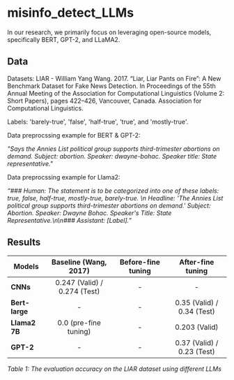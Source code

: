# misinfo_detect_LLMs
In our research, we primarily focus on leveraging open-source models, specifically BERT, GPT-2, and LLaMA2.

## Data
Datasets: LIAR - William Yang Wang. 2017. “Liar, Liar Pants on Fire”: A New Benchmark Dataset for Fake News Detection. In Proceedings of the 55th Annual Meeting of the Association for Computational Linguistics (Volume 2: Short Papers), pages 422–426, Vancouver, Canada. Association for Computational Linguistics.

Labels: 'barely-true', 'false', 'half-true', 'true', and 'mostly-true'. 

Data preprocssing example for BERT & GPT-2: 

*"Says the Annies List political group supports third-trimester abortions on demand. Subject: abortion. Speaker: dwayne-bohac. Speaker title: State representative."*

Data preprocssing example for Llama2:

*“### Human: The statement is to be categorized into one of these labels: true, false, half-true, mostly-true, barely-true. \n Headline: 'The Annies List political group supports third-trimester abortions on demand.' Subject: Abortion. Speaker: Dwayne Bohac. Speaker's Title: State Representative.\n\n### Assistant: [Label].”*

## Results

| Models         | Baseline (Wang, 2017)         | Before-fine tuning    | After-fine tuning            |
|----------------|:-----------------------------:|:---------------------:|:----------------------------:|
| **CNNs**       | 0.247 (Valid) / 0.274 (Test)  | -                     | -                            |
| **Bert-large** | -                             | -                     | 0.35 (Valid) / 0.34 (Test)   |
| **Llama2 7B**  | 0.0 (pre-fine tuning)         | -                     | 0.203 (Valid)                |
| **GPT-2**      | -                             | -                     | 0.37 (Valid) / 0.23 (Test)   |

*Table 1: The evaluation accuracy on the LIAR dataset using different LLMs*


